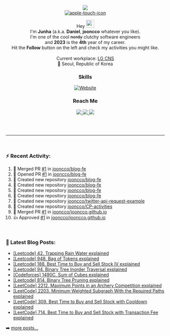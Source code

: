 
<p align="center">
  <img src="https://capsule-render.vercel.app/api?type=waving&color=gradient"><br/>
  <a href="https://jooncco.com"><img src="https://i.ibb.co/2crZYNd/apple-touch-icon.png" alt="apple-touch-icon" border="0"></a>
</p>

<p align="center">
  Hey <img src="https://media.giphy.com/media/hvRJCLFzcasrR4ia7z/giphy.gif" width="25"> <br/>
  I'm <b>Junha</b> (a.k.a. <b>Daniel</b>, <b>jooncco</b> whatever you like). <br/>
  I'm one of the cool <del>nerdy</del> clutchy software engineers <br/>
  and <b>2023</b> is the <b>4th</b> year of my career.<br/>
  Hit the <b>Follow</b> button on the left and check my activities you might like.<br/><br/>
  Current workplace: <a href="https://www.slalombuild.com/our-work/lg-cns">LG CNS</a><br/>
  📍 Seoul, Republic of Korea
</p>

<h3 align="center">Skills</h3>
<p align="center">
  <a href="https://jooncco.com/profile#skills-">
    <img alt="Website" src="https://img.shields.io/website?down_color=inactive&down_message=jooncco.com%2Fprofile&style=flat-square&up_color=9cf&up_message=jooncco.com%2Fprofile&url=https%3A%2F%2Fjooncco.com%2Fprofile%23skills-">
  </a>
</p>

<h3 align="center">Reach Me</h3>
<p align="center">
  <a href="https://www.linkedin.com/in/jooncco">
    <img src="https://img.shields.io/badge/LinkedIn-0A66C2?style=flat-square&logo=LinkedIn&logoColor=white"/>
  </a>
  <a href="mailto:jooncco.g@gmail.com">
    <img src="https://img.shields.io/badge/Gmail-EA4335?style=flat-square&logo=Gmail&logoColor=white"/>
  </a>
  <a href="https://instagram.com/jooncco">
    <img src="https://img.shields.io/badge/instagram-E4405F?style=flat-square&logo=instagram&logoColor=white"/>
  </a>
</p>
<br />
<br />

<hr />

<br />

### ⚡ Recent Activity:

<!--RECENT_ACTIVITY:start-->
1. 🎉 Merged PR [#1](https://github.com/jooncco/blog-fe/pull/1) in [jooncco/blog-fe](https://github.com/jooncco/blog-fe)
2. 💪 Opened PR [#1](https://github.com/jooncco/blog-fe/pull/1) in [jooncco/blog-fe](https://github.com/jooncco/blog-fe)
3. 📔 Created new repository [jooncco/blog-fe](https://github.com/jooncco/blog-fe)
4. 📔 Created new repository [jooncco/blog-fe](https://github.com/jooncco/blog-fe)
5. 📔 Created new repository [jooncco/blog-fe](https://github.com/jooncco/blog-fe)
6. 📔 Created new repository [jooncco/blog-fe](https://github.com/jooncco/blog-fe)
7. 📔 Created new repository [jooncco/twitter-api-request-example](https://github.com/jooncco/twitter-api-request-example)
8. 📔 Created new repository [jooncco/CP-activities](https://github.com/jooncco/CP-activities)
9. 🎉 Merged PR [#1](https://github.com/jooncco/jooncco.github.io/pull/1) in [jooncco/jooncco.github.io](https://github.com/jooncco/jooncco.github.io)
10. 👍 Approved [#1](https://github.com/jooncco/jooncco.github.io/pull/1#pullrequestreview-898994889) in [jooncco/jooncco.github.io](https://github.com/jooncco/jooncco.github.io)
<!--RECENT_ACTIVITY:end-->

<br />

### 📕 Latest Blog Posts:

<!-- BLOG-POST-LIST:START -->
- [[Leetcode] 42. Trapping Rain Water explained](https://jooncco.com/leetcode-42/)
- [[Leetcode] 948. Bag of Tokens explained](https://jooncco.com/leetcode-948/)
- [[Leetcode] 188. Best Time to Buy and Sell Stock IV explained](https://jooncco.com/leetcode-188/)
- [[Leetcode] 94. Binary Tree Inorder Traversal explained](https://jooncco.com/leetcode-94/)
- [[Codeforces] 1490C. Sum of Cubes explained](https://jooncco.com/codeforces-1490C/)
- [[Leetcode] 814. Binary Tree Pruning explained](https://jooncco.com/leetcode-814/)
- [[LeetCode] 2212. Maximum Points in an Archery Competition explained](https://jooncco.com/leetcode-2212/)
- [[LeetCode] 2203. Minimum Weighted Subgraph With the Required Paths explained](https://jooncco.com/leetcode-2203/)
- [[LeetCode] 309. Best Time to Buy and Sell Stock with Cooldown explained](https://jooncco.com/leetcode-309/)
- [[LeetCode] 714. Best Time to Buy and Sell Stock with Transaction Fee explained](https://jooncco.com/leetcode-714/)
<!-- BLOG-POST-LIST:END -->

➡️ [more posts...](https://jooncco.com)

<!-- ### 📈 CP Activity: -->

<!-- [![Codeforces](https://cp-logo.vercel.app/codeforces/jooncco?logo=true)](http://codeforces.com/profile/jooncco) -->
